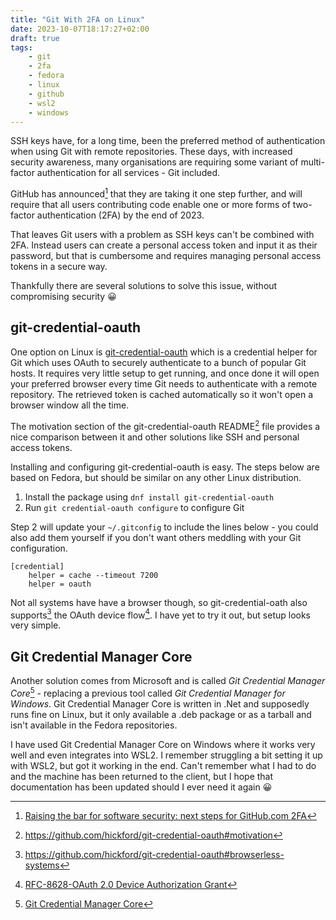 ```yaml
---
title: "Git With 2FA on Linux"
date: 2023-10-07T18:17:27+02:00
draft: true
tags:
    - git
    - 2fa
    - fedora
    - linux
    - github
    - wsl2
    - windows
---
```


SSH keys have, for a long time, been the preferred method of authentication when using Git with remote repositories.
These days, with increased security awareness, many organisations are requiring some variant of multi-factor authentication for all services - Git included.

GitHub has announced[^1] that they are taking it one step further, and will require that all users contributing code enable one or more forms of two-factor authentication (2FA) by the end of 2023.

[^1]:[Raising the bar for software security: next steps for GitHub.com 2FA](https://github.blog/2022-12-14-raising-the-bar-for-software-security-next-steps-for-github-com-2fa/)

That leaves Git users with a problem as SSH keys can't be combined with 2FA.
Instead users can create a personal access token and input it as their password, but that is cumbersome and requires managing personal access tokens in a secure way.

Thankfully there are several solutions to solve this issue, without compromising security 😀

## git-credential-oauth

One option on Linux is [git-credential-oauth](https://github.com/hickford/git-credential-oauth) which is a credential helper for Git which uses OAuth to securely authenticate to a bunch of popular Git hosts.
It requires very little setup to get running, and once done it will open your preferred browser every time Git needs to authenticate with a remote repository.
The retrieved token is cached automatically so it won't open a browser window all the time.

The motivation section of the git-credential-oauth README[^2] file provides a nice comparison between it and other solutions like SSH and personal access tokens.

[^2]: https://github.com/hickford/git-credential-oauth#motivation 

Installing and configuring git-credential-oauth is easy.
The steps below are based on Fedora, but should be similar on any other Linux distribution.

1. Install the package using `dnf install git-credential-oauth`
2. Run `git credential-oauth configure` to configure Git

Step 2 will update your `~/.gitconfig` to include the lines below - you could also add them yourself if you don't want others meddling with your Git configuration.

```
[credential]
	helper = cache --timeout 7200
	helper = oauth
```

Not all systems have have a browser though, so git-credential-oath also supports[^3] the OAuth device flow[^4].
I have yet to try it out, but setup looks very simple.
[^3]:https://github.com/hickford/git-credential-oauth#browserless-systems 
[^4]:[RFC-8628-OAuth 2.0 Device Authorization Grant](https://www.rfc-editor.org/rfc/rfc8628)

## Git Credential Manager Core

Another solution comes from Microsoft and is called *Git Credential Manager Core*[^5] - replacing a previous tool called *Git Credential Manager for Windows*.
Git Credential Manager Core is written in .Net and supposedly runs fine on Linux, but it only available a .deb package or as a tarball and isn't available in the Fedora repositories.

I have used Git Credential Manager Core on Windows where it works very well and even integrates into WSL2.
I remember struggling a bit setting it up with WSL2, but got it working in the end.
Can't remember what I had to do and the machine has been returned to the client, but I hope that documentation has been updated should I ever need it again 😀


[^5]:[Git Credential Manager Core](https://aka.ms/gcmcore)